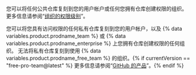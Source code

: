 您可以将任何公共仓库复刻到您的用户帐户或任何您拥有仓库创建权限的组织。 更多信息请参阅“[组织的权限级别](/articles/permission-levels-for-an-organization)”。

您可以将您具有访问权限的任何私有仓库复刻到您的用户帐户，以及 {% data variables.product.prodname_team %} 或 {% data variables.product.prodname_enterprise %} 上您拥有仓库创建权限的任何组织。 无法将私有仓库复刻到使用 {% data variables.product.prodname_free_team %} 的组织。{% if currentVersion == "free-pro-team@latest" %} 更多信息请参阅“[GitHub 的产品](/articles/githubs-products)”。{% endif %}

